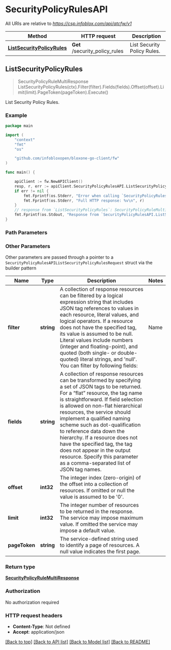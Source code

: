 # SecurityPolicyRulesAPI

All URIs are relative to *https://csp.infoblox.com/api/atcfw/v1*

Method | HTTP request | Description
------------- | ------------- | -------------
[**ListSecurityPolicyRules**](SecurityPolicyRulesAPI.md#ListSecurityPolicyRules) | **Get** /security_policy_rules | List Security Policy Rules.



## ListSecurityPolicyRules

> SecurityPolicyRuleMultiResponse ListSecurityPolicyRules(ctx).Filter(filter).Fields(fields).Offset(offset).Limit(limit).PageToken(pageToken).Execute()

List Security Policy Rules.



### Example

```go
package main

import (
	"context"
	"fmt"
	"os"

	"github.com/infobloxopen/bloxone-go-client/fw"
)

func main() {

	apiClient := fw.NewAPIClient()
	resp, r, err := apiClient.SecurityPolicyRulesAPI.ListSecurityPolicyRules(context.Background()).Execute()
	if err != nil {
		fmt.Fprintf(os.Stderr, "Error when calling `SecurityPolicyRulesAPI.ListSecurityPolicyRules``: %v\n", err)
		fmt.Fprintf(os.Stderr, "Full HTTP response: %v\n", r)
	}
	// response from `ListSecurityPolicyRules`: SecurityPolicyRuleMultiResponse
	fmt.Fprintf(os.Stdout, "Response from `SecurityPolicyRulesAPI.ListSecurityPolicyRules`: %v\n", resp)
}
```

### Path Parameters



### Other Parameters

Other parameters are passed through a pointer to a `SecurityPolicyRulesAPIListSecurityPolicyRulesRequest` struct via the builder pattern


Name | Type | Description  | Notes
------------- | ------------- | ------------- | -------------
**filter** | **string** | A collection of response resources can be filtered by a logical expression string that includes JSON tag references to values in each resource, literal values, and logical operators. If a resource does not have the specified tag, its value is assumed to be null.  Literal values include numbers (integer and floating-point), and quoted (both single- or double-quoted) literal strings, and &#39;null&#39;.  You can filter by following fields:  | Name               | type   | Supported Ops    | | ------------------ | ------ | ---------------- | | policy_id          | int32  | &#x3D;&#x3D;               | | list_id            | int32  | &#x3D;&#x3D;               | | category_filter_id | int32  | &#x3D;&#x3D;               |  Groupping operators (and, or, not, ()) are not supported.  | 
**fields** | **string** |   A collection of response resources can be transformed by specifying a set of JSON tags to be returned. For a “flat” resource, the tag name is straightforward. If field selection is allowed on non-flat hierarchical resources, the service should implement a qualified naming scheme such as dot-qualification to reference data down the hierarchy. If a resource does not have the specified tag, the tag does not appear in the output resource.  Specify this parameter as a comma-separated list of JSON tag names.         | 
**offset** | **int32** |   The integer index (zero-origin) of the offset into a collection of resources. If omitted or null the value is assumed to be &#39;0&#39;.          | 
**limit** | **int32** |   The integer number of resources to be returned in the response. The service may impose maximum value. If omitted the service may impose a default value.          | 
**pageToken** | **string** |   The service-defined string used to identify a page of resources. A null value indicates the first page.          | 

### Return type

[**SecurityPolicyRuleMultiResponse**](SecurityPolicyRuleMultiResponse.md)

### Authorization

No authorization required

### HTTP request headers

- **Content-Type**: Not defined
- **Accept**: application/json

[[Back to top]](#) [[Back to API list]](../README.md#documentation-for-api-endpoints)
[[Back to Model list]](../README.md#documentation-for-models)
[[Back to README]](../README.md)

